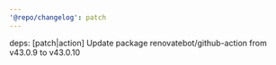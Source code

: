 ```yaml
---
'@repo/changelog': patch
---
```


deps: [patch|action] Update package renovatebot/github-action from v43.0.9 to v43.0.10
